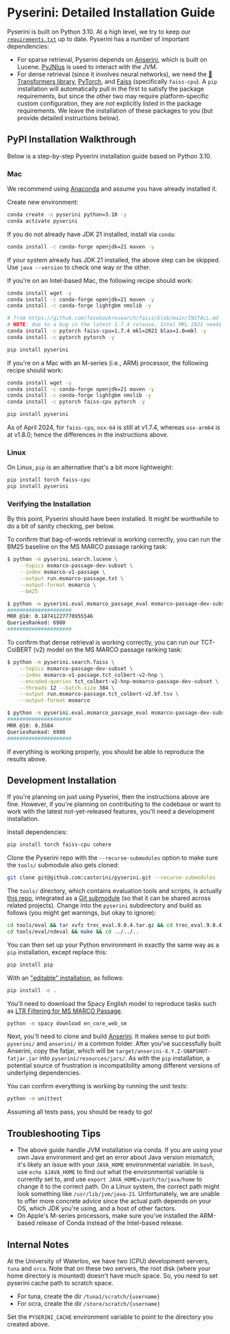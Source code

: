 # Pyserini: Detailed Installation Guide

Pyserini is built on Python 3.10.
At a high level, we try to keep our [`requirements.txt`](../requirements.txt) up to date.
Pyserini has a number of important dependencies:

+ For sparse retrieval, Pyserini depends on [Anserini](http://anserini.io/), which is built on Lucene.
[PyJNIus](https://github.com/kivy/pyjnius) is used to interact with the JVM.
+ For dense retrieval (since it involves neural networks), we need the [🤗 Transformers library](https://github.com/huggingface/transformers), [PyTorch](https://pytorch.org/), and [Faiss](https://github.com/facebookresearch/faiss) (specifically `faiss-cpu`).
A `pip` installation will automatically pull in the first to satisfy the package requirements, but since the other two may require platform-specific custom configuration, they are _not_ explicitly listed in the package requirements.
We leave the installation of these packages to you (but provide detailed instructions below).

## PyPI Installation Walkthrough

Below is a step-by-step Pyserini installation guide based on Python 3.10.

### Mac

We recommend using [Anaconda](https://www.anaconda.com/) and assume you have already installed it.

Create new environment:

```bash
conda create -n pyserini python=3.10 -y
conda activate pyserini
```

If you do not already have JDK 21 installed, install via `conda`:

```bash
conda install -c conda-forge openjdk=21 maven -y
```

If your system already has JDK 21 installed, the above step can be skipped.
Use `java --version` to check one way or the other.

If you're on an Intel-based Mac, the following recipe should work:

```bash
conda install wget -y
conda install -c conda-forge openjdk=21 maven -y
conda install -c conda-forge lightgbm nmslib -y

# from https://github.com/facebookresearch/faiss/blob/main/INSTALL.md
# NOTE: due to a bug in the latest 1.7.4 release, Intel MKL 2021 needs to be installed separately where applicable.
conda install -c pytorch faiss-cpu=1.7.4 mkl=2021 blas=1.0=mkl -y
conda install -c pytorch pytorch -y

pip install pyserini
```

If you're on a Mac with an M-series (i.e., ARM) processor, the following recipe should work:

```bash
conda install wget -y
conda install -c conda-forge openjdk=21 maven -y
conda install -c conda-forge lightgbm nmslib -y
conda install -c pytorch faiss-cpu pytorch -y

pip install pyserini
```

As of April 2024, for `faiss-cpu`, `osx-64` is still at v1.7.4, whereas `osx-arm64` is at v1.8.0; hence the differences in the instructions above. 

### Linux

On Linux, `pip` is an alternative that's a bit more lightweight:

```bash
pip install torch faiss-cpu
pip install pyserini
```

### Verifying the Installation

By this point, Pyserini should have been installed.
It might be worthwhile to do a bit of sanity checking, per below.

To confirm that bag-of-words retrieval is working correctly, you can run the BM25 baseline on the MS MARCO passage ranking task:

```bash
$ python -m pyserini.search.lucene \
    --topics msmarco-passage-dev-subset \
    --index msmarco-v1-passage \
    --output run.msmarco-passage.txt \
    --output-format msmarco \
    --bm25

$ python -m pyserini.eval.msmarco_passage_eval msmarco-passage-dev-subset run.msmarco-passage.txt
#####################
MRR @10: 0.18741227770955546
QueriesRanked: 6980
#####################
```

To confirm that dense retrieval is working correctly, you can run our TCT-ColBERT (v2) model on the MS MARCO passage ranking task:

```bash
$ python -m pyserini.search.faiss \
    --topics msmarco-passage-dev-subset \
    --index msmarco-v1-passage.tct_colbert-v2-hnp \
    --encoded-queries tct_colbert-v2-hnp-msmarco-passage-dev-subset \
    --threads 12 --batch-size 384 \
    --output run.msmarco-passage.tct_colbert-v2.bf.tsv \
    --output-format msmarco

$ python -m pyserini.eval.msmarco_passage_eval msmarco-passage-dev-subset run.msmarco-passage.tct_colbert-v2.bf.tsv
#####################
MRR @10: 0.3584
QueriesRanked: 6980
#####################
```

If everything is working properly, you should be able to reproduce the results above.

## Development Installation

If you're planning on just _using_ Pyserini, then the instructions above are fine.
However, if you're planning on contributing to the codebase or want to work with the latest not-yet-released features, you'll need a development installation.

Install dependencies:

```bash
pip install torch faiss-cpu cohere
```

Clone the Pyserini repo with the `--recurse-submodules` option to make sure the `tools/` submodule also gets cloned:

```bash
git clone git@github.com:castorini/pyserini.git --recurse-submodules
```

The `tools/` directory, which contains evaluation tools and scripts, is actually [this repo](https://github.com/castorini/anserini-tools), integrated as a [Git submodule](https://git-scm.com/book/en/v2/Git-Tools-Submodules) (so that it can be shared across related projects).
Change into the `pyserini` subdirectory and build as follows (you might get warnings, but okay to ignore):

```bash
cd tools/eval && tar xvfz trec_eval.9.0.4.tar.gz && cd trec_eval.9.0.4 && make && cd ../../..
cd tools/eval/ndeval && make && cd ../../..
```

You can then set up your Python environment in exactly the same way as a `pip` installation, except replace this:

```bash
pip install pip
```

With an ["editable" installation](https://setuptools.pypa.io/en/latest/userguide/development_mode.html), as follows:

```bash
pip install -e .
```

You'll need to download the Spacy English model to reproduce tasks such as [LTR Filtering for MS MARCO Passage](https://github.com/castorini/pyserini/blob/master/docs/experiments-ltr-msmarco-passage-reranking.md).

```bash
python -m spacy download en_core_web_sm
```

Next, you'll need to clone and build [Anserini](http://anserini.io/).
It makes sense to put both `pyserini/` and `anserini/` in a common folder.
After you've successfully built Anserini, copy the fatjar, which will be `target/anserini-X.Y.Z-SNAPSHOT-fatjar.jar` into `pyserini/resources/jars/`.
As with the `pip` installation, a potential source of frustration is incompatibility among different versions of underlying dependencies.

You can confirm everything is working by running the unit tests:

```bash
python -m unittest
```

Assuming all tests pass, you should be ready to go!

## Troubleshooting Tips

+ The above guide handle JVM installation via conda. If you are using your own Java environment and get an error about Java version mismatch, it's likely an issue with your `JAVA_HOME` environmental variable.
In `bash`, use `echo $JAVA_HOME` to find out what the environmental variable is currently set to, and use `export JAVA_HOME=/path/to/java/home` to change it to the correct path.
On a Linux system, the correct path might look something like `/usr/lib/jvm/java-21`.
Unfortunately, we are unable to offer more concrete advice since the actual path depends on your OS, which JDK you're using, and a host of other factors.
+ On Apple's M-series processors, make sure you've installed the ARM-based release of Conda instead of the Intel-based release.

## Internal Notes

At the University of Waterloo, we have two (CPU) development servers, `tuna` and `orca`.
Note that on these two servers, the root disk (where your home directory is mounted) doesn't have much space.
So, you need to set pyserini cache path to scratch space.

- For tuna, create the dir `/tuna1/scratch/{username}`
- For ocra, create the dir `/store/scratch/{username}`

Set the `PYSERINI_CACHE` environment variable to point to the directory you created above.

